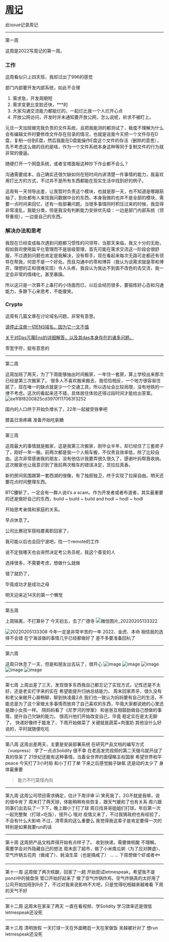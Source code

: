 # [周记](https://github.com/linziyang1106/2022/issues/15)

此issue记录周记

---

第一周

这周是2022写周记的第一周。

### 工作

这周看似只上四天班，我却过出了996的感觉

部门内部要开发内部系统，如此不合理

1. 需求急，开发周期短
2. 需求变更比变脸还快，***的
3. 大家沟通交流能力都挺烂的，一起烂比我一个人烂开心点
4. 开放公网访问，开发时并未通知要开放公网，怎么说呢，祈求不被盯上。

元旦一天加班做完我负责的文件系统，且把我能测的都测试了，极度不理解为什么会有编辑文件时要修改文件存在目录的情况，也就是说我今天把一个文件存在D盘，复制一份到E盘，然后我能在D盘能操作E盘这个文件的存活（删除的意思），先不考虑这么做的目的是啥，作为一个文件系统本身这种等同于复制文件的行为就非常的傻逼。

随便打开一个网盘系统，或者宝塔面板这种抄下作业都不会么？

沟通需要成本，自己确实还很欠缺如何在短时间内讲清楚一件事情的能力，我喜欢用打比方的方式，不过并不是所有东西都能在现实生活中找到好的例子。

这周有一天领导出差，让我暂时负责这个模块，也就是那一天，也不知道是哪跟筋抽了，到处都有人来找我问数据中台的东西，本身我做的也并不是全部的模块，需要一点时间来回忆，还有一些部署问题。当很多事情同时积压过来的时候，我显得非常凌乱，我能分类，但是我没有判断能力安排优先级：一边是部门内部系统（领导重视），一边是自己的东西。

### 解决办法和思考

我现在已经变成每次遇到问题都习惯性的问领导，当那天来临，我又十分的无助，假如我司使用扁平化管理而不是层级管理，首先可能在需求交流这一阶段会很舒服，不过遇到问题也肯定是我解决，没有帮手。现在看起来每次无路可走都还有领导在帮我，何尝不是一个好处。而且沟通中的零和博弈（我认为谈需求就是零和博弈，理想的正和很难实现）令人头疼，我自认为我达不到面不改色的去交流，我一定会非常的情绪化，甚至暴躁。

所以这只是一次算不上毒打的小场面而已，以后会经历很多，要锻炼好心态和沟通能力，多静下心来思考，不能傻笑。

### Crypto

这周有几篇文章在讨论域名问题，非常有意思。

[请停止注册一切ENS域名，因为它一文不值](https://mirror.xyz/0x420B3Ff8E80C7FeA69C03e5EeEb0fE2AcC6b8913/g0NXZ9sBxDMFng3013ZofDtNqJs2iZ3h6-Znm51Q4qo)

[关于对Das污蔑Ens的详细解答，以及其das本身存在的诸多问题。](https://mirror.xyz/wangzhan.eth/Ju326XYG7nhUZ6_VWaV83eHcBrnnwDLjcQB4qEvo328)

零宽字符，挺有意思的

---

第二周

这周加班了两天，为了下周能够抽出时间搬家，一年住一套房，算上学校出来那次已经是第三次搬家了。
很多人不喜欢搬来搬去，我恰恰相反，一个地方很容易住腻了，现在唯一的缺点就是少一个交通工具，所以选址会比较局限，没有地铁的一律不考虑。这次的看起来还不错，具体居住体验还得过段时间才能给出答案。
![ee1f8f8200825cd3970f117063f3252](https://user-images.githubusercontent.com/54968314/149763996-36fee0b5-0b91-40dd-8442-2341deee81c4.png)

国内的人口终于开始负增长了，22年一起接受铁拳吧

膝盖日渐疼痛 准备开始吃氨糖

---

第三周

这周最大的事情就是搬家，这是我第三次搬家，刚毕业半年，却已经住了三套房子了，刚好一年一搬。前两次都是我一个人租车搬，不仅贵且效率低，除了比较自由。这次非常感谢我的朋友，没有他估计我要弄很久很久了，感谢叶妈帮我收纳。这次搬家也让我意识到了我前两次租车的错误决定，货拉拉真香。

新的房间氛围跟第一套西湖的很像，有了独厨独卫，终于实现了拉屎自由。明天还要花点时间整理东西。

BTC腰斩了，一定会有一群人说it’s a scam。作为开发者或者布道者，其实最重要的还是做好自己的东西，build ~ build ~ build and hodl ~ hodl ~ hodl

开始思考亲情和家庭的关系。

早点休息了。

公司比赛冠军搭档要离职回家了，

我可能以后也会回宁波吧，找一个remote的工作

说不定我哪天也会突然决定考公务员呢，我这个善变的人

选择很多，不需要考虑，想做什么就做

错了就扔了， 

毕竟成功才是成功之母

明天迎来近14天的第一个懒觉

---

第五周

上周隔离，不打算补了
今天初五，去了广德寺
![微信图片_20220205133322](https://user-images.githubusercontent.com/54968314/152630168-a1c5f3e0-ba7a-4faf-8129-65f509b1c61a.jpg)

![20220205133308](https://user-images.githubusercontent.com/54968314/152630150-9f8e5827-768b-4b6e-b8d3-9b3f36886d76.jpg)
今年一定是非常辛苦的一年
2022、金虎、本命
相信我的选择不会错
在宁海该做的事情几乎已经都做好了
差不多要准备回杭了


---

第六周

这周只休息了一天，但是和朋友出去玩了，很开心
![image](https://user-images.githubusercontent.com/54968314/154476118-d5d1c021-1e09-409d-8a52-9a6ec1964746.png)
![image](https://user-images.githubusercontent.com/54968314/154476106-84ba1dcf-1068-4711-b36b-83cca2e241b3.png)
![image](https://user-images.githubusercontent.com/54968314/154476137-f79c45f5-3a2b-451b-86d1-f0aacfae6c1c.png)
![image](https://user-images.githubusercontent.com/54968314/154476151-e6bdad95-2eba-46f0-b0a9-8e3be0c6491d.png)
![image](https://user-images.githubusercontent.com/54968314/154476159-282f8396-ca50-4463-a40d-13bf87894173.png)


---

第七周
上周出差了三天，发现很多东西我自己都忘记了实现方式，记性还是不太好，还是老实打字来的实在
希望能提升归纳总结能力。
周末回家弄牙，很久没有和老父亲敞开心扉畅聊，聊到快凌晨2点
我们也一致认为妈妈要有自己的生活，不能总是为了这个家做太多事情而放弃了自己喜欢的东西，毕竟大家都说她的心里还是跟小女孩一样。
陪妈妈看了《尼罗河的惨案》
和爸爸互相鼓励做自己想做的事情，提升自己欠缺的能力。
很高兴他们开始改变自己，毕竟
稳定实在是太无聊了。
快递好像终于能发了，下周开始做菜了
关键就是蔬菜+肉蛋奶
其他没什么好说的，平时就随便吃吃

---

第八周
这周出差两天，主要是安装部署系统
在研究产品文档的编写方式（vuepress）
学了一点点Solidity
很不幸
在老高发完视频的第二天俄乌就开战了
真的惊呆了
21世纪还能有这种事情，当着全世界的面侵略主权国家
希望世界和平peace
今天打了3小时局
和小丁打了单
下来之后感觉脑子缺氧
还是动的太少了
身体最重要
> 能力不行莫怪内向

---

第九周
这周公司项目需求确定，估计下周评审
<img src="https://user-images.githubusercontent.com/54968314/156931193-8da67a9d-2f10-4090-b975-2054bf6b9251.png" style="zoom: 80%;" />
笑死我了，2G不就是我嘛，说的很中肯了
周末打了两天球，体能稍稍有些恢复，跟天气暖和了也有关系
周六跟同事们出去玩了一下下，晚上跟小丁打了球
周日找哥哥姐姐们打球，年后第一次一起完整聚（打球+吃饭），很开心
哦对
疫情又来了，不过我猜政府也有经验了，不会有什么大影响
不过，清零真的这么重要么
我觉得我这辈子是肯定要得一次的
特别是如果我要run的话

---

第十周
这周把产品文档弄得开始有点样子了。
收到快递，需要做核酸
不理解。
需要学会对外隐藏自己的想法
周末逛了超市，做了小米南瓜粥（为了应对脾虚）、空气炸锅五花肉（做咸了）、蚝油生菜（也是搞咸了）
<img src="https://user-images.githubusercontent.com/54968314/158061501-0a704c21-0dae-4060-a90c-7485661a3c56.png" alt="image" style="zoom:20%;" />
<img src="https://user-images.githubusercontent.com/54968314/158061507-095bca4c-3a97-48a5-babe-6ba7fc0ff723.png" alt="image" style="zoom:20%;" />
下周想做个虾或者🐟

---

第十一周
这周做了两次核酸，回家了一趟
开始尝试letmespeak，希望我不是ponzi中的接盘侠
胃口开始好起来了
做了空气炸锅炸鸡，空气炸锅真的太好用了
公司开始加班到9点了，不过对我来说影响不大吧，只是觉得吃相越来越难看
下周的天气不好

---

第十二周
这周末在家呆了两天
一直在看视频、学Solidity
学习效率还是很低
letmespeak还没死

---

第十三周
清明放假
一天打球一天在外面瞎逛一天在家做饭
吴越被针对了
想run
letmespeak还没死